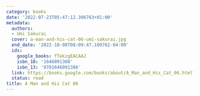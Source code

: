 ```yaml
---
category: books
date: '2022-07-23T05:47:12.306763+01:00'
metadata:
  authors:
  - Umi Sakurai
  cover: a-man-and-his-cat-06-umi-sakurai.jpg
  end_date: '2022-10-08T08:09:47.109762-04:00'
  ids:
    google_books: fTekzgEACAAJ
    isbn_10: '1646091388'
    isbn_13: '9781646091386'
  link: https://books.google.com/books/about/A_Man_and_His_Cat_06.html?hl=&id=fTekzgEACAAJ
  status: read
title: A Man and His Cat 06
---
```

